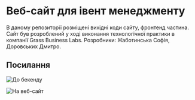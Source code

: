 # Веб-сайт для івент менеджменту
В даному репозиторії розміщені вихідні коди сайту, фронтенд частина.
Сайт був розроблений у ході виконання технологічної практики в компанії Grass Business Labs.
Розробники: Жаботинська Софія, Доровських Дмитро.

## Посилання
![До бекенду](https://github.com/grassbusinesslabs/eventio-go-back)

![На веб-сайт](https://eventio.grassbusinesslabs.uk/)

